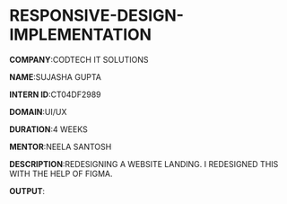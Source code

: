 # RESPONSIVE-DESIGN-IMPLEMENTATION

**COMPANY**:CODTECH IT SOLUTIONS

**NAME**:SUJASHA GUPTA

**INTERN ID**:CT04DF2989

**DOMAIN**:UI/UX

**DURATION**:4 WEEKS

**MENTOR**:NEELA SANTOSH

**DESCRIPTION**:REDESIGNING A WEBSITE LANDING. I REDESIGNED THIS WITH THE HELP OF FIGMA. 

**OUTPUT**:
